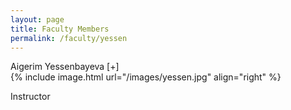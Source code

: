 ```yaml
---
layout: page
title: Faculty Members
permalink: /faculty/yessen
---
```


<div class="container" markdown="1">
<div class="header" markdown="1">Aigerim Yessenbayeva [+]
</div>
<div class="content" markdown="1" style="min-height: 200px;">
{% include image.html url="/images/yessen.jpg" align="right" %}

Instructor

</div>
</div>
